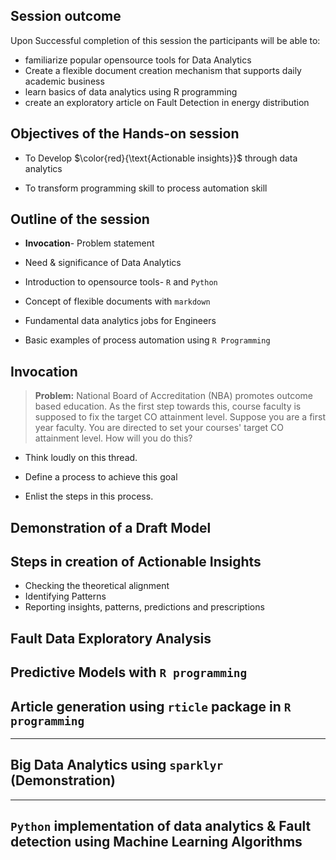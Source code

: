 ## Session outcome

Upon Successful completion of this session the participants will be able to:

- familiarize popular opensource tools for Data Analytics
- Create a flexible document creation mechanism that supports daily academic business
- learn basics of data analytics using R programming
- create an exploratory article on Fault Detection in energy distribution

## Objectives of the Hands-on session

- To Develop $\color{red}{\text{Actionable insights}}$ through data analytics 

- To transform programming skill to process automation skill  


## Outline of the session

- **Invocation**- Problem statement 

- Need & significance of Data Analytics

- Introduction to opensource tools- `R` and `Python`

- Concept of flexible documents with `markdown`

- Fundamental data analytics jobs for Engineers

- Basic examples of process automation using `R Programming`


## Invocation

>**Problem:** National Board of Accreditation (NBA) promotes outcome based education.
> As the first step towards this, course faculty is supposed to fix the target CO attainment level.
>  Suppose you are a first year faculty. You are directed to set your courses' target CO attainment level.
>   How will you do this? 


- Think loudly on this thread.

- Define a process to achieve this goal

- Enlist the steps in this process.

## Demonstration of a Draft Model


## Steps in creation of Actionable Insights

- Checking the theoretical alignment
- Identifying Patterns
- Reporting insights, patterns, predictions and prescriptions

## Fault Data Exploratory Analysis 

## Predictive Models with `R programming`


## Article generation using `rticle` package in `R programming`

----

## Big Data Analytics using `sparklyr` (Demonstration)

----

## `Python` implementation of data analytics \& Fault detection using Machine Learning Algorithms
